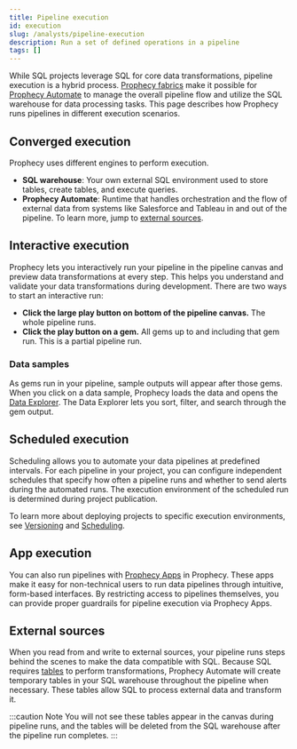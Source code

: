 ```yaml
---
title: Pipeline execution
id: execution
slug: /analysts/pipeline-execution
description: Run a set of defined operations in a pipeline
tags: []
---
```


While SQL projects leverage SQL for core data transformations, pipeline execution is a hybrid process. [Prophecy fabrics](/administration/fabrics/prophecy-fabrics/) make it possible for [Prophecy Automate](docs/administration/architecture.md) to manage the overall pipeline flow and utilize the SQL warehouse for data processing tasks. This page describes how Prophecy runs pipelines in different execution scenarios.

## Converged execution

Prophecy uses different engines to perform execution.

- **SQL warehouse**: Your own external SQL environment used to store tables, create tables, and execute queries.
- **Prophecy Automate**: Runtime that handles orchestration and the flow of external data from systems like Salesforce and Tableau in and out of the pipeline. To learn more, jump to [external sources](#external-sources).

## Interactive execution

Prophecy lets you interactively run your pipeline in the pipeline canvas and preview data transformations at every step. This helps you understand and validate your data transformations during development. There are two ways to start an interactive run:

- **Click the large play button on bottom of the pipeline canvas.** The whole pipeline runs.
- **Click the play button on a gem.** All gems up to and including that gem run. This is a partial pipeline run.

### Data samples

As gems run in your pipeline, sample outputs will appear after those gems. When you click on a data sample, Prophecy loads the data and opens the [Data Explorer](docs/analysts/development/data-explorer.md). The Data Explorer lets you sort, filter, and search through the gem output.

## Scheduled execution

Scheduling allows you to automate your data pipelines at predefined intervals. For each pipeline in your project, you can configure independent schedules that specify how often a pipeline runs and whether to send alerts during the automated runs. The execution environment of the scheduled run is determined during project publication.

To learn more about deploying projects to specific execution environments, see [Versioning](/analysts/versioning) and [Scheduling](/analysts/scheduling).

## App execution

You can also run pipelines with [Prophecy Apps](/analysts/business-applications) in Prophecy. These apps make it easy for non-technical users to run data pipelines through intuitive, form-based interfaces. By restricting access to pipelines themselves, you can provide proper guardrails for pipeline execution via Prophecy Apps.

## External sources

When you read from and write to external sources, your pipeline runs steps behind the scenes to make the data compatible with SQL. Because SQL requires [tables](/analysts/source-target/#tables) to perform transformations, Prophecy Automate will create temporary tables in your SQL warehouse throughout the pipeline when necessary. These tables allow SQL to process external data and transform it.

:::caution Note
You will not see these tables appear in the canvas during pipeline runs, and the tables will be deleted from the SQL warehouse after the pipeline run completes.
:::
